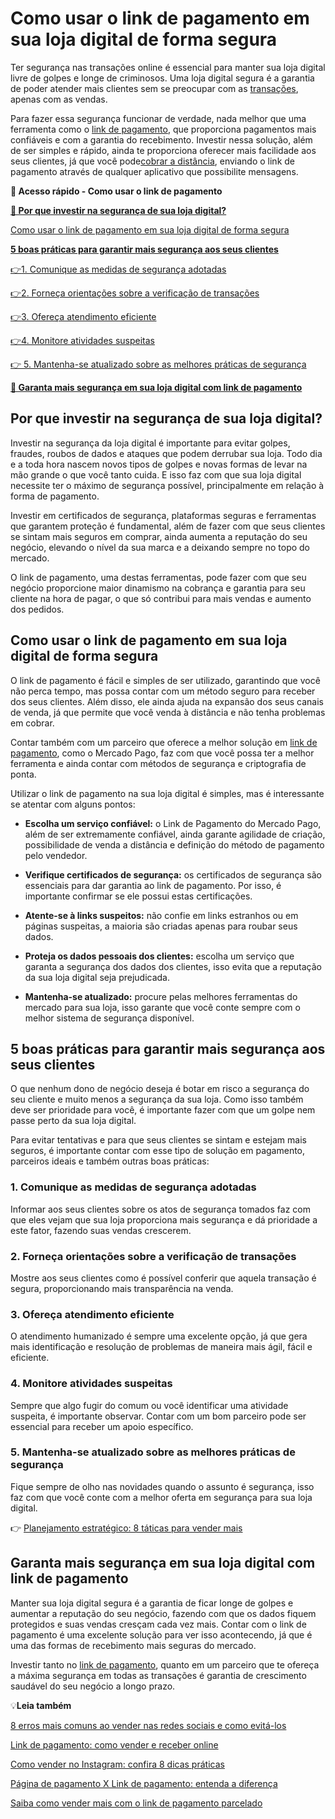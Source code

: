 # Como usar o link de pagamento em sua loja digital de forma segura

Ter segurança nas transações online é essencial para manter sua loja digital livre de golpes e longe de criminosos. Uma loja digital segura é a garantia de poder atender mais clientes sem se preocupar com as [transações](https://meubolso.mercadopago.com.br/como-receber-o-dinheiro-de-transacoes-on-line-no-mesmo-dia), apenas com as vendas.

Para fazer essa segurança funcionar de verdade, nada melhor que uma ferramenta como o [link de pagamento](https://meubolso.mercadopago.com.br/venda-e-receba-online-com-o-link-de-pagamento), que proporciona pagamentos mais confiáveis e com a garantia do recebimento. Investir nessa solução, além de ser simples e rápido, ainda te proporciona oferecer mais facilidade aos seus clientes, já que você pode[cobrar a distância](https://meubolso.mercadopago.com.br/link-de-pagamento-descubra-como-funciona-essa-maneira-de-fazer-cobrancas-a-distancia), enviando o link de pagamento através de qualquer aplicativo que possibilite mensagens.

**💙 Acesso rápido - Como usar o link de pagamento**

**[🤔 Por que investir na segurança de sua loja digital?](#A)**

[Como usar o link de pagamento em sua loja digital de forma segura](#B)

**[5 boas práticas para garantir mais segurança aos seus clientes](#C)**

[](#D)[👉](#H)[1. Comunique as medidas de segurança adotadas](#D)

[](#E)[👉](#H)[2. Forneça orientações sobre a verificação de transações](#E)

[](#F)[👉](#H)[3. Ofereça atendimento eficiente](#F)

[](#G)[👉](#H)[4. Monitore atividades suspeitas](#G)

[👉 5. Mantenha-se atualizado sobre as melhores práticas de segurança](#H)

**[💙 Garanta mais segurança em sua loja digital com link de pagamento](#I)**

[](#)
## Por que investir na segurança de sua loja digital?

Investir na segurança da loja digital é importante para evitar golpes, fraudes, roubos de dados e ataques que podem derrubar sua loja. Todo dia e a toda hora nascem novos tipos de golpes e novas formas de levar na mão grande o que você tanto cuida. E isso faz com que sua loja digital necessite ter o máximo de segurança possível, principalmente em relação à forma de pagamento.

Investir em certificados de segurança, plataformas seguras e ferramentas que garantem proteção é fundamental, além de fazer com que seus clientes se sintam mais seguros em comprar, ainda aumenta a reputação do seu negócio, elevando o nível da sua marca e a deixando sempre no topo do mercado.

O link de pagamento, uma destas ferramentas, pode fazer com que seu negócio proporcione maior dinamismo na cobrança e garantia para seu cliente na hora de pagar, o que só contribui para mais vendas e aumento dos pedidos.

[](#)
## Como usar o link de pagamento em sua loja digital de forma segura

O link de pagamento é fácil e simples de ser utilizado, garantindo que você não perca tempo, mas possa contar com um método seguro para receber dos seus clientes. Além disso, ele ainda ajuda na expansão dos seus canais de venda, já que permite que você venda à distância e não tenha problemas em cobrar.

Contar também com um parceiro que oferece a melhor solução em [link de pagamento](https://meubolso.mercadopago.com.br/8-razoes-para-vender-com-o-link-de-pagamento-do-mercado-pago), como o Mercado Pago, faz com que você possa ter a melhor ferramenta e ainda contar com métodos de segurança e criptografia de ponta.

Utilizar o link de pagamento na sua loja digital é simples, mas é interessante se atentar com alguns pontos:

- **Escolha um serviço confiável:** o Link de Pagamento do Mercado Pago, além de ser extremamente confiável, ainda garante agilidade de criação, possibilidade de venda a distância e definição do método de pagamento pelo vendedor.

- **Verifique certificados de segurança:** os certificados de segurança são essenciais para dar garantia ao link de pagamento. Por isso, é importante confirmar se ele possui estas certificações.

- **Atente-se à links suspeitos:** não confie em links estranhos ou em páginas suspeitas, a maioria são criadas apenas para roubar seus dados.

- **Proteja os dados pessoais dos clientes:** escolha um serviço que garanta a segurança dos dados dos clientes, isso evita que a reputação da sua loja digital seja prejudicada.

- **Mantenha-se atualizado:** procure pelas melhores ferramentas do mercado para sua loja, isso garante que você conte sempre com o melhor sistema de segurança disponível.

[](#)
## 

## 5 boas práticas para garantir mais segurança aos seus clientes

O que nenhum dono de negócio deseja é botar em risco a segurança do seu cliente e muito menos a segurança da sua loja. Como isso também deve ser prioridade para você, é importante fazer com que um golpe nem passe perto da sua loja digital.

Para evitar tentativas e para que seus clientes se sintam e estejam mais seguros, é importante contar com esse tipo de solução em pagamento, parceiros ideais e também outras boas práticas:

[](#)
### 1. Comunique as medidas de segurança adotadas

Informar aos seus clientes sobre os atos de segurança tomados faz com que eles vejam que sua loja proporciona mais segurança e dá prioridade a este fator, fazendo suas vendas crescerem.

[](#)
### 2. Forneça orientações sobre a verificação de transações

Mostre aos seus clientes como é possível conferir que aquela transação é segura, proporcionando mais transparência na venda.

[](#)
### 3. Ofereça atendimento eficiente

O atendimento humanizado é sempre uma excelente opção, já que gera mais identificação e resolução de problemas de maneira mais ágil, fácil e eficiente.

[](#)
### 4. Monitore atividades suspeitas

Sempre que algo fugir do comum ou você identificar uma atividade suspeita, é importante observar. Contar com um bom parceiro pode ser essencial para receber um apoio específico.

[](#)
### 5. Mantenha-se atualizado sobre as melhores práticas de segurança

Fique sempre de olho nas novidades quando o assunto é segurança, isso faz com que você conte com a melhor oferta em segurança para sua loja digital.

👉 [Planejamento estratégico: 8 táticas para vender mais](https://meubolso.mercadopago.com.br/guia-estrategico-para-vender-mais)

[](#)
## Garanta mais segurança em sua loja digital com link de pagamento

Manter sua loja digital segura é a garantia de ficar longe de golpes e aumentar a reputação do seu negócio, fazendo com que os dados fiquem protegidos e suas vendas cresçam cada vez mais. Contar com o link de pagamento é uma excelente solução para ver isso acontecendo, já que é uma das formas de recebimento mais seguras do mercado.

Investir tanto no [link de pagamento](https://meubolso.mercadopago.com.br/link-pagamento-redes-sociais), quanto em um parceiro que te ofereça a máxima segurança em todas as transações é garantia de crescimento saudável do seu negócio a longo prazo.

💡**Leia também**

[8 erros mais comuns ao vender nas redes sociais e como evitá-los](https://meubolso.mercadopago.com.br/erros-comuns-ao-vender-nas-redes-sociais)

[Link de pagamento: como vender e receber online](https://meubolso.mercadopago.com.br/venda-e-receba-online-com-o-link-de-pagamento)

[Como vender no Instagram: confira 8 dicas práticas](https://meubolso.mercadopago.com.br/confira-dicas-para-vender-no-instagram)

[Página de pagamento X Link de pagamento: entenda a diferença](https://meubolso.mercadopago.com.br/qual-a-diferenca-de-pagina-de-pagamento-e-link-de-pagamento)

[Saiba como vender mais com o link de pagamento parcelado](https://meubolso.mercadopago.com.br/como-utilizar-o-link-de-pagamento-parcelado)